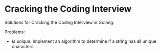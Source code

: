 # Cracking the Coding Interview

Solutions for Cracking the Coding Interview in Golang.

Problems:
* *Is unique*. Implement an algorithm to determine if a string has all unique characters.
